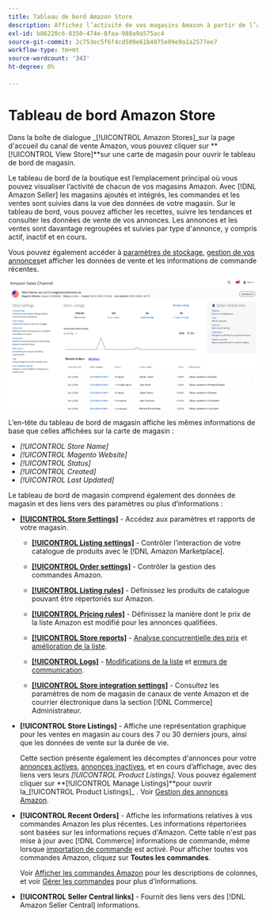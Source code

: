 ```yaml
---
title: Tableau de bord Amazon Store
description: Affichez l’activité de vos magasins Amazon à partir de l’administrateur Commerce à l’aide du tableau de bord de la boutique Amazon.
exl-id: b86220c6-8350-474e-8faa-988a9a575ac4
source-git-commit: 2c753ec5f6f4cd509e61b4875e09e9a1a2577ee7
workflow-type: tm+mt
source-wordcount: '343'
ht-degree: 0%

---
```


# Tableau de bord Amazon Store


Dans la boîte de dialogue _[!UICONTROL Amazon Stores]_sur la page d&#39;accueil du canal de vente Amazon, vous pouvez cliquer sur **[!UICONTROL View Store]**sur une carte de magasin pour ouvrir le tableau de bord de magasin.

Le tableau de bord de la boutique est l’emplacement principal où vous pouvez visualiser l’activité de chacun de vos magasins Amazon. Avec [!DNL Amazon Seller] les magasins ajoutés et intégrés, les commandes et les ventes sont suivies dans la vue des données de votre magasin. Sur le tableau de bord, vous pouvez afficher les recettes, suivre les tendances et consulter les données de vente de vos annonces. Les annonces et les ventes sont davantage regroupées et suivies par type d&#39;annonce, y compris actif, inactif et en cours.

Vous pouvez également accéder à [paramètres de stockage](./ob-store-review.md), [gestion de vos annonces](./managing-product-listings.md)et afficher les données de vente et les informations de commande récentes.

![Tableau de bord Amazon Store](assets/amazon-store-dashboard.png)

L’en-tête du tableau de bord de magasin affiche les mêmes informations de base que celles affichées sur la carte de magasin :

- _[!UICONTROL Store Name]_
- _[!UICONTROL Magento Website]_
- _[!UICONTROL Status]_
- _[!UICONTROL Created]_
- _[!UICONTROL Last Updated]_

Le tableau de bord de magasin comprend également des données de magasin et des liens vers des paramètres ou plus d’informations :

- [**[!UICONTROL Store Settings]**](./ob-store-review.md) - Accédez aux paramètres et rapports de votre magasin.

   - [**[!UICONTROL Listing settings]**](./listing-settings.md) - Contrôler l’interaction de votre catalogue de produits avec le [!DNL Amazon Marketplace].

   - [**[!UICONTROL Order settings]**](./order-settings.md) - Contrôler la gestion des commandes Amazon.

   - [**[!UICONTROL Listing rules]**](./listing-rules.md) - Définissez les produits de catalogue pouvant être répertoriés sur Amazon.

   - [**[!UICONTROL Pricing rules]**](./pricing-products.md) - Définissez la manière dont le prix de la liste Amazon est modifié pour les annonces qualifiées.

   - [**[!UICONTROL Store reports]**](./amazon-logs-reports.md) - [Analyse concurrentielle des prix](./competitive-price-analysis.md) et [amélioration de la liste](./listing-improvements.md).

   - [**[!UICONTROL Logs]**](./amazon-logs-reports.md) - [Modifications de la liste](./listing-changes-log.md) et [erreurs de communication](./communication-errors-log.md).

   - [**[!UICONTROL Store integration settings]**](./store-integration-settings.md) - Consultez les paramètres de nom de magasin de canaux de vente Amazon et de courrier électronique dans la section [!DNL Commerce] Administrateur.

- **[!UICONTROL Store Listings]** - Affiche une représentation graphique pour les ventes en magasin au cours des 7 ou 30 derniers jours, ainsi que les données de vente sur la durée de vie.

   Cette section présente également les décomptes d&#39;annonces pour votre [annonces actives](./active-listings.md), [annonces inactives](./inactive-listings.md), et en cours d’affichage, avec des liens vers leurs _[!UICONTROL Product Listings]_. Vous pouvez également cliquer sur **[!UICONTROL Manage Listings]**pour ouvrir la_[!UICONTROL Product Listings]_ . Voir [Gestion des annonces Amazon](./managing-product-listings.md).

- **[!UICONTROL Recent Orders]** - Affiche les informations relatives à vos commandes Amazon les plus récentes. Les informations répertoriées sont basées sur les informations reçues d&#39;Amazon. Cette table n&#39;est pas mise à jour avec [!DNL Commerce] informations de commande, même lorsque [importation de commande](./order-settings.md) est activé. Pour afficher toutes vos commandes Amazon, cliquez sur **Toutes les commandes**.

   Voir [Afficher les commandes Amazon](./amazon-orders-all.md) pour les descriptions de colonnes, et voir [Gérer les commandes](./managing-orders.md) pour plus d’informations.

- **[!UICONTROL Seller Central links]** - Fournit des liens vers des [!DNL Amazon Seller Central] informations.
